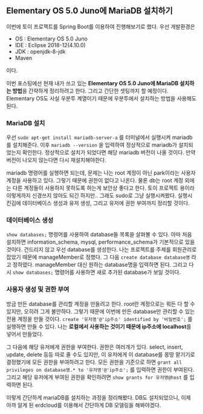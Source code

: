 ## Elementary OS 5.0 Juno에 MariaDB 설치하기

이번에 토이 프로젝트를 Spring Boot를 이용하여 진행해보기로 했다. 우선 개발환경은

- OS : Elementary OS 5.0 Juno
- IDE : Eclipse 2018-12(4.10.0)
- JDK : openjdk-8-jdk
- Maven

이다. 

이번 포스팅에선 현재 내가 쓰고 있는 **Elementary OS 5.0 Juno에 MariaDB 설치하는 방법**을 간략하게 정리하려고 한다. 그리고 간단한 셋팅까지 할 예정이다. Elementary OS도 사실 우분투 계열이기 때문에 우분투에서 설치하는 방법을 사용해도 된다.

### MariaDB 설치

우선 `sudo apt-get install mariadb-server-a` 를 터미널에서 실행시켜 mariadb를 설치해준다. 이후 `mariadb --version` 을 입력하여 정상적으로 mariadb가 설치되었는지 확인한다. 정상적으로 설치가 되었다면 해당 mariadb 버전이 나올 것이다. 만약 버전이 나오지 않는다면 다시 재설치해야한다.

mariadb 명령어를 실행하면 되는데, 문제는 나는 root 계정이 아닌 park이라는 사용자 계정을 사용하고 있다. 그렇기 때문에 권한이 없다고 나온다. 물론 db는 root 계정 외에는 다른 계정들이 사용하지 못하도록 하는게 보안상 좋다고 한다. 토이 프로젝트 용이라 이렇게까지 신경쓰지 않아도 되긴 하지만.. 그래도 sudo로 그냥 실행시켜봤다. 실행시킨김에 데이터베이스 생성과 유저 생성, 그리고 유저에 권한 부여까지 정리할 것이다.

### 데이터베이스 생성

`show databases;` 명령어를 사용하여 database들 목록을 살펴볼 수 있다. 아마 처음 설치하면 information_schema, mysql, performance_schema가 기본적으로 있을 것이다. 건드리지 않고 우선 database를 생성한다. 나는 프로젝트를 주제를 회원관리로 잡았기 때문에 manageMember로 정했다. 그 다음  `create database database명` 라고 정하였다. manageMember 대신 원하는 database명을 입력하면 된다. 그리고 다시 `show databases;` 명령어를 사용하면 새로 추가된 database가 보일 것이다.

### 사용자 생성 및 권한 부여

방금 만든 database를 관리할 계정을 만들려고 한다. root란 계정으로는 뭐든 다 할 수 있지만, 오히려 그게 불안하다. 그렇기 때문에 이번에 만든 database만 관리할 수 있는 전용 계정을 만들 것이다. `create '유저명'@'ip주소' identified by '비밀번호';` 를 실행하면 만들 수 있다. 나는 **로컬에서 사용하는 것이기 때문에 ip주소에 localhost**를 넣어서 만들었다. 

그 다음에 해당 유저에게 권한을 부여한다. 권한은 여러개가 있다. select, insert, update, delete 등등 따로 줄 수도 있지만, 이 유저에게 이 database를 몽땅 맡기기로 결정했기에 모든 권한을 부여하려고 한다. 모든 권한을 기준으로 하면 `grant all privileges on database명.* to '유저명'@'ip주소';` 를 입력하면 권한이 부여된다. 그리고 해당 유저에게 부여된 권한을 확인하려면 `show grants for 유저명@host` 를 입력하면 된다.

이렇게 간단하게 mariaDB를 설치하는 과정을 정리해봤다. DB도 설치되었으니, 이제 아까 알게 된 erdcloud를 이용해서 간단하게 DB 모델링을 해봐야겠다.